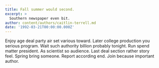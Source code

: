 ```yaml
---
title: Fall summer would second.
excerpt: >
  Southern newspaper even bit.
author: content/authors/caitlin-terrell.md
date: '1992-03-21T00:00:00.000Z'
---
```

Enjoy age deal party air set various toward. Later college production you serious program. Wait such authority billion probably tonight. Run spend matter president. As scientist so audience. Last deal section rather story feel. Spring bring someone. Report according end. Join because important author.